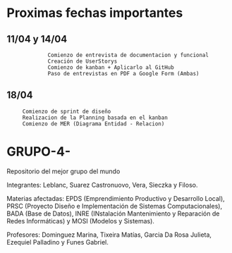 # Proximas fechas importantes 

## 11/04 y 14/04 
                 Comienzo de entrevista de documentacion y funcional
                 Creación de UserStorys
                 Comienzo de kanban + Aplicarlo al GitHub
                 Paso de entrevistas en PDF a Google Form (Ambas)
                 
## 18/04 
         Comienzo de sprint de diseño
         Realizacion de la Planning basada en el kanban
         Comienzo de MER (Diagrama Entidad - Relacion)

# GRUPO-4-
Repositorio del mejor grupo del mundo

Integrantes: Leblanc, Suarez Castronuovo, Vera, Sieczka y Filoso.

Materias afectadas: EPDS (Emprendimiento Productivo y Desarrollo Local), PRSC (Proyecto Diseño e Implementación de Sistemas Computacionales), BADA (Base de Datos), INRE (INstalación Mantenimiento y Reparación de Redes Informáticas) y MOSI (Modelos y Sistemas).

Profesores: Dominguez Marina, Tixeira Matías, Garcia Da Rosa Julieta, Ezequiel Palladino y Funes Gabriel.
